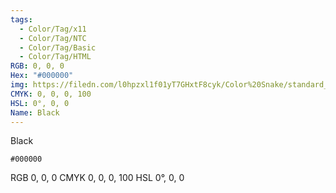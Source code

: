 ```yaml
---
tags:
  - Color/Tag/x11
  - Color/Tag/NTC
  - Color/Tag/Basic
  - Color/Tag/HTML
RGB: 0, 0, 0
Hex: "#000000"
img: https://filedn.com/l0hpzxl1f01yT7GHxtF8cyk/Color%20Snake/standard_csv_to_svg/%23000000.svg
CMYK: 0, 0, 0, 100
HSL: 0°, 0, 0
Name: Black
---
```

Black
```palette
#000000
```
RGB 0, 0, 0
CMYK	0, 0, 0, 100
HSL	0°, 0, 0